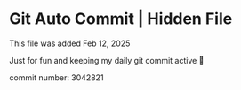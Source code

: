 # Git Auto Commit | Hidden File

This file was added Feb 12, 2025

Just for fun and keeping my daily git commit active 🤪

commit number: 3042821
